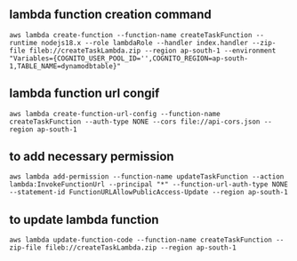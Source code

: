 
## lambda function creation command
```
aws lambda create-function --function-name createTaskFunction --runtime nodejs18.x --role lambdaRole --handler index.handler --zip-file fileb://createTaskLambda.zip --region ap-south-1 --environment "Variables={COGNITO_USER_POOL_ID='',COGNITO_REGION=ap-south-1,TABLE_NAME=dynamodbtable}"
```

## lambda function url congif
```
aws lambda create-function-url-config --function-name createTaskFunction --auth-type NONE --cors file://api-cors.json --region ap-south-1
```

## to add necessary permission
```
aws lambda add-permission --function-name updateTaskFunction --action lambda:InvokeFunctionUrl --principal "*" --function-url-auth-type NONE --statement-id FunctionURLAllowPublicAccess-Update --region ap-south-1
```

## to update lambda function
```
aws lambda update-function-code --function-name createTaskFunction --zip-file fileb://createTaskLambda.zip --region ap-south-1
```
